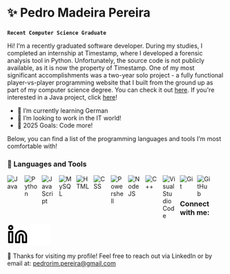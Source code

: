 # ✨ Pedro Madeira Pereira

**`Recent Computer Science Graduate`**

Hi! I’m a recently graduated software developer. During my studies, I completed an internship at Timestamp, where I developed a forensic analysis tool in Python. Unfortunately, the source code is not publicly available, as it is now the property of Timestamp. One of my most significant accomplishments was a two-year solo project - a fully functional player-vs-player programming website that I built from the ground up as part of my computer science degree. You can check it out [here](https://github.com/pedrormpereira/DevDuels). If you're interested in a Java project, click [here](https://github.com/pedrormpereira/RedditClone)!

- 🌱 I’m currently learning German
- 👯 I’m looking to work in the IT world!
- 🥅 2025 Goals: Code more!

Below, you can find a list of the programming languages and tools I’m most comfortable with!

### 🧰 Languages and Tools

<img align="left" alt="Java" width="30px" style="padding-right:10px;" src="https://cdn.jsdelivr.net/gh/devicons/devicon/icons/java/java-original.svg"/>
<img align="left" alt="Python" width="30px" style="padding-right:10px;" src="https://cdn.jsdelivr.net/gh/devicons/devicon/icons/python/python-plain.svg" />
<img align="left" alt="JavaScript" width="30px" style="padding-right:10px;" src="https://cdn.jsdelivr.net/gh/devicons/devicon/icons/javascript/javascript-plain.svg" />
<img align="left" alt="MySQL" width="30px" style="padding-right:10px;" src="https://cdn.jsdelivr.net/gh/devicons/devicon/icons/mysql/mysql-original.svg" />
<img align="left" alt="HTML" width="30px" style="padding-right:10px;" src="https://cdn.jsdelivr.net/gh/devicons/devicon/icons/html5/html5-plain.svg" />
<img align="left" alt="CSS" width="30px" style="padding-right:10px;" src="https://cdn.jsdelivr.net/gh/devicons/devicon/icons/css3/css3-plain.svg" />
<img align="left" alt="Powershell" width="30px" style="padding-right:10px;" src="https://cdn.jsdelivr.net/gh/devicons/devicon@latest/icons/powershell/powershell-original.svg" />
<img align="left" alt="NodeJS" width="30px" style="padding-right:10px;" src="https://cdn.jsdelivr.net/gh/devicons/devicon/icons/nodejs/nodejs-original.svg" />
<img align="left" alt="C++" width="30px" style="padding-right:10px;" src="https://cdn.jsdelivr.net/gh/devicons/devicon/icons/cplusplus/cplusplus-line.svg" />
<img align="left" alt="Visual Studio Code" width="30px" style="padding-right:10px;" src="https://cdn.jsdelivr.net/gh/devicons/devicon/icons/vscode/vscode-original.svg"/>
<img align="left" alt="Git" width="30px" style="padding-right:10px;" src="https://cdn.jsdelivr.net/gh/devicons/devicon/icons/git/git-original.svg" />
<img align="left" alt="GitHub" width="30px" style="padding-right:10px;" src="https://cdn.jsdelivr.net/gh/devicons/devicon/icons/github/github-original.svg" />
<br />

#

### Connect with me:

[![website](./img/linkedin-light.svg)](https://www.linkedin.com/in/pedro-pereira-6a480428a#gh-light-mode-only)
[![website](./img/linkedin-dark.svg)](https://www.linkedin.com/in/pedro-pereira-6a480428a#gh-dark-mode-only)

💬 Thanks for visiting my profile! Feel free to reach out via LinkedIn or by email at: pedrorim.pereira@gmail.com

